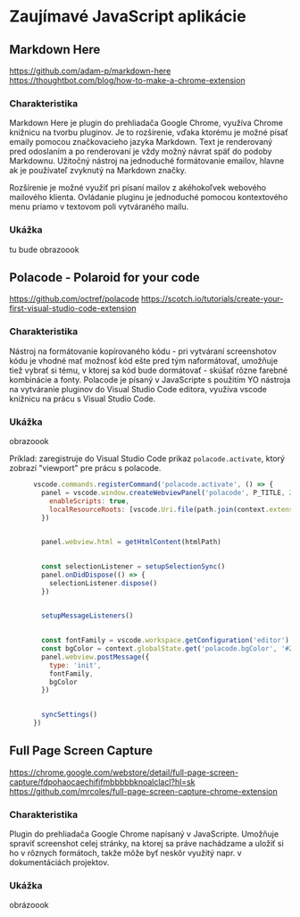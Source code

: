 # Zaujímavé JavaScript aplikácie
## Markdown Here 
https://github.com/adam-p/markdown-here
https://thoughtbot.com/blog/how-to-make-a-chrome-extension

### Charakteristika
Markdown Here je plugin do prehliadača Google Chrome, využíva Chrome knižnicu na tvorbu pluginov. Je to rozšírenie, vďaka ktorému je možné písať emaily pomocou značkovacieho jazyka Markdown. Text je renderovaný pred odoslaním a po renderovaní je vždy možný návrat späť do podoby Markdownu. Užitočný nástroj na jednoduché formátovanie emailov, hlavne ak je používateľ zvyknutý na Markdown značky. 

Rozšírenie je možné využiť pri písaní mailov z akéhokoľvek webového mailového klienta. Ovládanie pluginu je jednoduché pomocou kontextového menu priamo v textovom poli vytváraného mailu. 

### Ukážka
tu bude obrazoook 


## Polacode - Polaroid for your code
https://github.com/octref/polacode
https://scotch.io/tutorials/create-your-first-visual-studio-code-extension

### Charakteristika
Nástroj na formátovanie kopírovaného kódu - pri vytváraní screenshotov kódu je vhodné mať možnosť kód ešte pred tým naformátovať, umožňuje tiež vybrať si tému, v ktorej sa kód bude dormátovať - skúšať rôzne farebné kombinácie a fonty. Polacode je písaný v JavaScripte s použitím YO nástroja na vytváranie pluginov do Visual Studio Code editora, využíva vscode knižnicu na prácu s Visual Studio Code. 

### Ukážka
obrazoook 

Príklad: zaregistruje do Visual Studio Code prikaz ` polacode.activate `, ktorý zobrazí "viewport" pre prácu s polacode. 
```javascript
      vscode.commands.registerCommand('polacode.activate', () => {
	    panel = vscode.window.createWebviewPanel('polacode', P_TITLE, 2, {
	      enableScripts: true,
	      localResourceRoots: [vscode.Uri.file(path.join(context.extensionPath, 'webview'))]
	    })
	

	    panel.webview.html = getHtmlContent(htmlPath)
	

	    const selectionListener = setupSelectionSync()
	    panel.onDidDispose(() => {
	      selectionListener.dispose()
	    })
	

	    setupMessageListeners()
	

	    const fontFamily = vscode.workspace.getConfiguration('editor').fontFamily
	    const bgColor = context.globalState.get('polacode.bgColor', '#2e3440')
	    panel.webview.postMessage({
	      type: 'init',
	      fontFamily,
	      bgColor
	    })
	

	    syncSettings()
	  })
```
## Full Page Screen Capture
https://chrome.google.com/webstore/detail/full-page-screen-capture/fdpohaocaechififmbbbbbknoalclacl?hl=sk
https://github.com/mrcoles/full-page-screen-capture-chrome-extension
### Charakteristika
Plugin do prehliadača Google Chrome napísaný v JavaScripte. Umožňuje spraviť screenshot celej stránky, na ktorej sa práve nachádzame a uložiť si ho v rôznych formátoch, takže môže byť neskôr využitý napr. v dokumentáciách projektov. 

### Ukážka
obrázoook 

    
    
